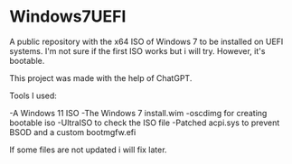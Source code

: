 # Windows7UEFI
A public repository with the x64 ISO of Windows 7 to be installed on UEFI systems. I'm not sure if the first ISO works but i will try. However, it's bootable.

This project was made with the help of ChatGPT.

Tools I used:

-A Windows 11 ISO
-The Windows 7 install.wim
-oscdimg for creating bootable iso
-UltraISO to check the ISO file
-Patched acpi.sys to prevent BSOD and a custom bootmgfw.efi

If some files are not updated i will fix later.


